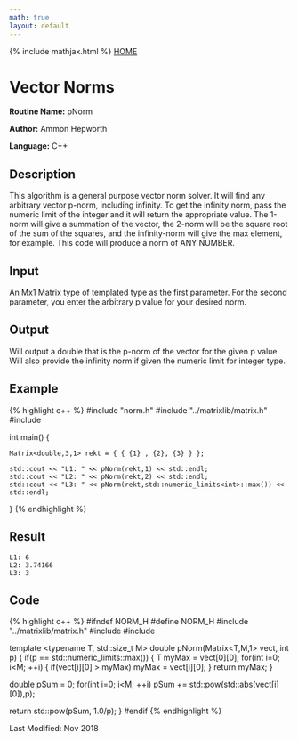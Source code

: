 ```yaml
---
math: true
layout: default
---
```


{% include mathjax.html %}
<a href="https://ammonhepworth.github.io/MATH5620/index">HOME</a>

# Vector Norms

**Routine Name:** pNorm

**Author:** Ammon Hepworth

**Language:** C++


## Description

This algorithm is a general purpose vector norm solver. It will find any arbitrary vector p-norm, including infinity. To get the infinity norm, pass the numeric limit of the integer and it will return the appropriate value. The 1-norm will give a summation of the vector, the 2-norm will be the square root of the sum of the squares, and the infinity-norm will give the max element, for example. This code will produce a norm of ANY NUMBER.

## Input

An Mx1 Matrix type of templated type as the first parameter. For the second parameter, you enter the arbitrary p value for your desired norm.

## Output

Will output a double that is the p-norm of the vector for the given p value. Will also provide the infinity norm if given the numeric limit for integer type.

## Example

{% highlight c++ %}
#include "norm.h"
#include "../matrixlib/matrix.h"
#include <iostream>

int main() {

	Matrix<double,3,1> rekt = { { {1} , {2}, {3} } };

	std::cout << "L1: " << pNorm(rekt,1) << std::endl;
	std::cout << "L2: " << pNorm(rekt,2) << std::endl;
	std::cout << "L3: " << pNorm(rekt,std::numeric_limits<int>::max()) << std::endl;

}
{% endhighlight %}

## Result
```
L1: 6
L2: 3.74166
L3: 3
```

## Code

{% highlight c++ %}
#ifndef NORM_H
#define NORM_H
#include "../matrixlib/matrix.h"
#include <limits>
#include <cmath>

template <typename T, std::size_t M>
double pNorm(Matrix<T,M,1> vect, int p)
{
  if(p == std::numeric_limits<int>::max())
  {
    T myMax = vect[0][0];
    for(int i=0; i<M; ++i)
    {
      if(vect[i][0] > myMax)
        myMax = vect[i][0];
    }
    return myMax;
  }

  double pSum = 0;
  for(int i=0; i<M; ++i)
    pSum += std::pow(std::abs(vect[i][0]),p);

  return std::pow(pSum, 1.0/p);
}
#endif
{% endhighlight %}


Last Modified: Nov 2018
